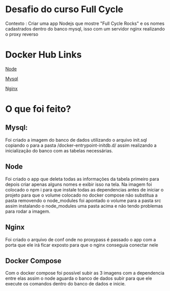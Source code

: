 # Desafio do curso Full Cycle
Contexto : Criar uma app Nodejs que mostre "Full Cycle Rocks" e os nomes cadastrados dentro do banco mysql, isso com um servidor nginx realizando o proxy reverso

# Docker Hub Links
[Node](https://hub.docker.com/repository/docker/henriquegor/node-app/general)

[Mysql](https://hub.docker.com/repository/docker/henriquegor/mysql-node/general)

[Nginx](https://hub.docker.com/repository/docker/henriquegor/nginx-node/general)

# O que foi feito?
## Mysql:
Foi criado a imagem do banco de dados utilizando o arquivo init.sql copiando o para a pasta /docker-entrypoint-initdb.d/ assim realizando a inicialização do banco com as tabelas necessárias.
## Node
Foi criado o app que deleta todas as informações da tabela primeiro para depois criar apenas alguns nomes e exibir isso na tela. Na imagem foi colocado o npm i para que instale todas as dependencias antes de iniciar o projeto para que o volume colocado no docker compose não substitua a pasta removendo o node_modules foi apontado o volume para a pasta src assim instalando o node_modules uma pasta acima e não tendo problemas para rodar a imagem.
## Nginx
Foi criado o arquivo de conf onde no proxypass é passado o app com a porta que ele irá ficar exposto para que o nginx conseguia conectar nele
## Docker Compose
Com o docker compose foi possível subir as 3 imagens com a dependencia entre elas assim o node aguarda o banco de dados subir para que ele execute os comandos dentro do banco de dados e inicie.
